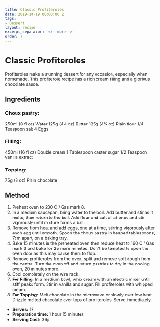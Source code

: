 ```yaml
---
title: Classic Profiteroles
date: 2019-10-19 00:00:00 Z
tags:
- Dessert
layout: recipe
excerpt_separator: "<!--more-->"
order: 7
---
```


# Classic Profiteroles

Profiteroles make a stunning dessert for any occasion, especially when homemade. This profiterole recipe has a rich cream filling and a glorious chocolate sauce.

<!--more-->

## Ingredients

### Choux pastry:
250ml (8 fl oz) Water
125g (4¼ oz) Butter
125g (4¼ oz) Plain flour
1/4 Teaspoon salt
4 Eggs

### Filling:
450ml (16 fl oz) Double cream
1 Tablespoon caster sugar
1/2 Teaspoon vanilla extract

### Topping:
75g (3 oz) Plain chocolate

## Method

1. Preheat oven to 230 C / Gas mark 8.
2. In a medium saucepan, bring water to the boil. Add butter and stir as it melts, then return to the boil. Add flour and salt all at once and stir vigorously until mixture forms a ball.
3. Remove from heat and add eggs, one at a time, stirring vigorously after each egg until smooth. Spoon the choux pastry in heaped tablespoons, 7cm apart, on a baking tray.
4. Bake 15 minutes in the preheated oven then reduce heat to 160 C / Gas mark 3 and bake for 25 more minutes. Don't be tempted to open the oven door as this may cause them to flop.
5. Remove profiteroles from the oven, split and remove soft dough from the centre. Turn the oven off and return pastries to dry in the cooling oven, 20 minutes more.
6. Cool completely on the wire rack.
7. **For Filling:** In a medium bowl, whip cream with an electric mixer until stiff peaks form. Stir in vanilla and sugar. Fill profiteroles with whipped cream.
8. **For Topping:** Melt chocolate in the microwave or slowly over low heat. Drizzle melted chocolate over tops of profiteroles. Serve immediately.


- **Serves:** 12
- **Preparation time:** 1 hour 15 minutes
- **Serving Cost:** 36p
